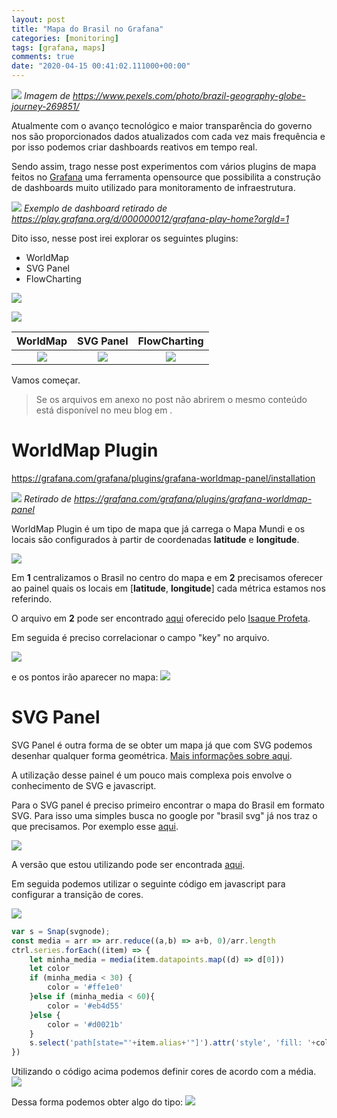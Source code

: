 ```yaml
---
layout: post
title: "Mapa do Brasil no Grafana"
categories: [monitoring]
tags: [grafana, maps]
comments: true
date: "2020-04-15 00:41:02.111000+00:00"
---
```


![](/assets/img/K6VI7qsEm_018b98ff8fabcb3297fc97c0970f5baf.png)
*Imagem de https://www.pexels.com/photo/brazil-geography-globe-journey-269851/*

Atualmente com o avanço tecnológico e maior transparência do governo nos são proporcionados dados atualizados com cada vez mais frequência e por isso podemos criar dashboards reativos em tempo real.

Sendo assim, trago nesse post experimentos com vários plugins de mapa feitos no [Grafana](https://github.com/grafana/grafana) uma ferramenta opensource que possibilita a construção de dashboards muito utilizado para monitoramento de infraestrutura.

![](/assets/img/K6VI7qsEm_1290398ed3700f5292d3592a068395c6.png)
*Exemplo de dashboard retirado de https://play.grafana.org/d/000000012/grafana-play-home?orgId=1*

Dito isso, nesse post irei explorar os seguintes plugins:
* WorldMap
* SVG Panel
* FlowCharting

![](/assets/img/K6VI7qsEm_232e704438721d874643265677f64469.png)

![](/assets/img/K6VI7qsEm_d08a93a0064aea80382db02948b8e870.png)



| WorldMap | SVG Panel | FlowCharting |
|:--------:|:---------:|:------------:|
| ![](/uploads/upload_86f4a66fa3fdb5ed4d67ab30db88763b.png)| ![](/uploads/upload_d08a93a0064aea80382db02948b8e870.png)    |   ![](/assets/img/K6VI7qsEm_1dd18282d55cfe06847b983f37924ac8.png)|
     
     
Vamos começar.
> Se os arquivos em anexo no post não abrirem o mesmo conteúdo está disponível no meu blog em .

# WorldMap Plugin
https://grafana.com/grafana/plugins/grafana-worldmap-panel/installation

![](/assets/img/K6VI7qsEm_85972442ac4a3d1eb5357df23cd09a62.png)
*Retirado de https://grafana.com/grafana/plugins/grafana-worldmap-panel*

WorldMap Plugin é um tipo de mapa que já carrega o Mapa Mundi e os locais são configurados à partir de coordenadas **latitude** e **longitude**.

![](/assets/img/K6VI7qsEm_220a4c3005ad195c4b1bcbd2fe224512.png)

Em **1** centralizamos o Brasil no centro do mapa e em **2** precisamos oferecer ao painel quais os locais em [**latitude**, **longitude**] cada métrica estamos nos referindo.

O arquivo em **2** pode ser encontrado [aqui](https://gist.githubusercontent.com/isaqueprofeta/c9e4178a10e029ad9bb42bdd9dafb2b6/raw/443622ed4cc4886567d16dbea3603f40d0cf2a1a/capitais.json) oferecido pelo [Isaque Profeta](https://github.com/isaqueprofeta).

Em seguida é preciso correlacionar o campo "key" no arquivo.

![](/assets/img/K6VI7qsEm_241b8c44544ff87b1dce7ab06a3ee288.png)

e os pontos irão aparecer no mapa:
![](/assets/img/K6VI7qsEm_f8b4d412b082ff8c7d6ee26b88dcb724.png)


# SVG Panel

SVG Panel é outra forma de se obter um mapa já que com SVG podemos desenhar qualquer forma geométrica. [Mais informações sobre aqui](https://www.w3schools.com/graphics/svg_circle.asp).

A utilização desse painel é um pouco mais complexa pois envolve o conhecimento de SVG e javascript.

Para o SVG panel é preciso primeiro encontrar o mapa do Brasil em formato SVG. Para isso uma simples busca no google por "brasil svg" já nos traz o que precisamos. Por exemplo esse [aqui](https://github.com/LucasBassetti/mapa-brasil-svg).

![](/assets/img/K6VI7qsEm_32fdf9205ea40b5ad9c2114e2e70d474.png)

A versão que estou utilizando pode ser encontrada [aqui](/assets/files/K6VI7qsEm_brasil-svg-panel.svg).

Em seguida podemos utilizar o seguinte código em javascript para configurar a transição de cores.

![](/assets/img/K6VI7qsEm_39e5252f9185e726c14a09ede61cb1ee.png)

```javascript
var s = Snap(svgnode);
const media = arr => arr.reduce((a,b) => a+b, 0)/arr.length
ctrl.series.forEach((item) => {
    let minha_media = media(item.datapoints.map((d) => d[0]))
    let color
    if (minha_media < 30) {
        color = '#ffe1e0'
    }else if (minha_media < 60){
        color = '#eb4d55'
    }else {
        color = '#d0021b'
    }
    s.select('path[state="'+item.alias+'"]').attr('style', 'fill: '+color)
})
```

Utilizando o código acima podemos definir cores de acordo com a média.
![](/assets/img/K6VI7qsEm_ad344462b7483843b7b7d02f33632869.png)

Dessa forma podemos obter algo do tipo:
![](/assets/img/K6VI7qsEm_8484d15468ec99f6a30cc5342a08b037.png)


